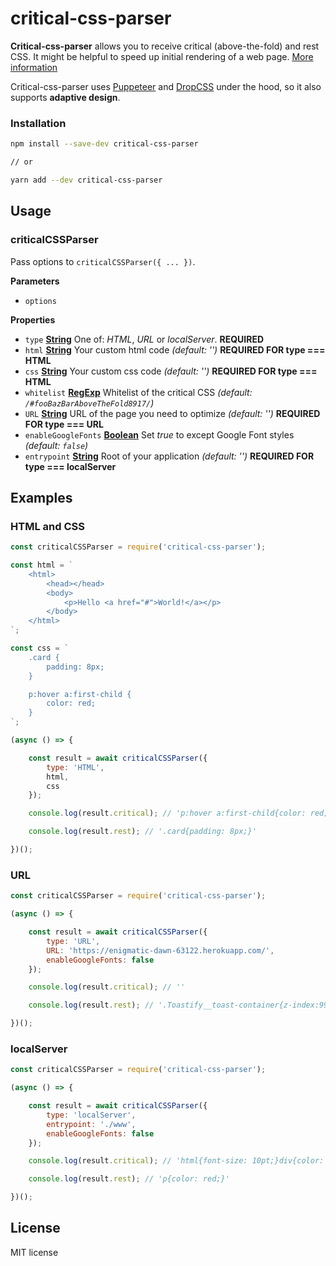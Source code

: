 # critical-css-parser

**Critical-css-parser** allows you to receive critical (above-the-fold) and rest CSS.
It might be helpful to speed up initial rendering of a web page. [More information](https://web.dev/defer-non-critical-css/)

Critical-css-parser uses [Puppeteer](https://github.com/GoogleChrome/puppeteer) and [DropCSS](https://github.com/leeoniya/dropcss) under the hood, so it also supports **adaptive design**.

### Installation

```sh
npm install --save-dev critical-css-parser

// or

yarn add --dev critical-css-parser
```
## Usage

### criticalCSSParser

Pass options to `criticalCSSParser({ ... })`.

**Parameters**

-   `options`  

**Properties**

-   `type` **[String](https://developer.mozilla.org/docs/Web/JavaScript/Reference/Global_Objects/String)** One of: _HTML_, _URL_ or _localServer_. **REQUIRED**
-   `html` **[String](https://developer.mozilla.org/docs/Web/JavaScript/Reference/Global_Objects/String)** Your custom html code _(default: '')_ **REQUIRED FOR type === HTML**
-   `css` **[String](https://developer.mozilla.org/docs/Web/JavaScript/Reference/Global_Objects/String)** Your custom css code _(default: '')_ **REQUIRED FOR type === HTML**
-   `whitelist` **[RegExp](https://developer.mozilla.org/ru/docs/Web/JavaScript/Reference/Global_Objects/RegExp)** Whitelist of the critical CSS _(default: `/#fooBazBarAboveTheFold8917/`)_
-   `URL` **[String](https://developer.mozilla.org/docs/Web/JavaScript/Reference/Global_Objects/String)** URL of the page you need to optimize _(default: '')_ **REQUIRED FOR type === URL**
-   `enableGoogleFonts` **[Boolean](https://developer.mozilla.org/docs/Web/JavaScript/Reference/Global_Objects/Boolean)** Set _true_ to except Google Font styles _(default: `false`)_
-   `entrypoint` **[String](https://developer.mozilla.org/docs/Web/JavaScript/Reference/Global_Objects/String)** Root of your application _(default: '')_ **REQUIRED FOR type === localServer**

## Examples

### HTML and CSS

```js
const criticalCSSParser = require('critical-css-parser');

const html = `
    <html>
        <head></head>
        <body>
            <p>Hello <a href="#">World!</a></p>
        </body>
    </html>
`;

const css = `
    .card {
        padding: 8px;
    }

    p:hover a:first-child {
        color: red;
    }
`;

(async () => {

    const result = await criticalCSSParser({
        type: 'HTML',
        html,
        css
    });

    console.log(result.critical); // 'p:hover a:first-child{color: red;}'

    console.log(result.rest); // '.card{padding: 8px;}'

})();
```

### URL

```js
const criticalCSSParser = require('critical-css-parser');

(async () => {

    const result = await criticalCSSParser({
        type: 'URL',
        URL: 'https://enigmatic-dawn-63122.herokuapp.com/',
        enableGoogleFonts: false
    });

    console.log(result.critical); // ''

    console.log(result.rest); // '.Toastify__toast-container{z-index:9999;position:fixed; ...'

})();
```

### localServer

```js
const criticalCSSParser = require('critical-css-parser');

(async () => {

    const result = await criticalCSSParser({
        type: 'localServer',
        entrypoint: './www',
        enableGoogleFonts: false
    });

    console.log(result.critical); // 'html{font-size: 10pt;}div{color: red;}'

    console.log(result.rest); // 'p{color: red;}'

})();
```

## License

MIT license